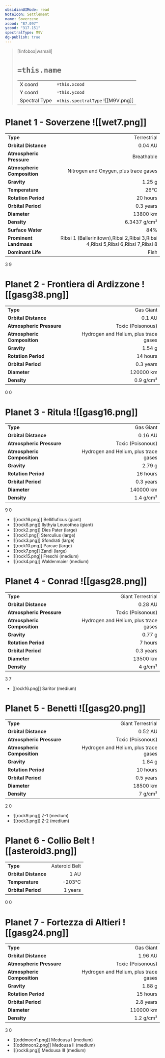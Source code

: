 ```yaml
---
obsidianUIMode: read
NoteIcon: Settlement
name: Soverzene
xcood: "87.097"
ycood: "317.151"
spectralType: M9V
dg-publish: true
---
```

> [!infobox|wsmall]
> # `=this.name`
> | | |
> | - | - |
> | X coord | `=this.xcood` |
> | Y coord| `=this.ycood` |
> | Spectral Type | `=this.spectralType` ![[M9V.png]] |

# Planet 1 - Soverzene ![[wet7.png]]
|                             |                           |
| --------------------------- | -------------------------:|
| **Type**                    |             Terrestrial |
| **Orbital Distance**        |   0.04 AU |
| **Atmospheric Pressure**    |       Breathable |
| **Atmospheric Composition** |      Nitrogen and Oxygen, plus trace gases |
| **Gravity**                 |        1.25 g |
| **Temperature**             |    26°C |
| **Rotation Period**         |  20 hours |
| **Orbital Period** | 0.3 years |
| **Diameter**                |      13800 km | 
| **Density**                 |    6.3437 g/cm³ |
| **Surface Water**           |           84% | 
| **Prominent Landmass**      |         Ribsi 1 (Ballerinitown),Ribsi 2,Ribsi 3,Ribsi 4,Ribsi 5,Ribsi 6,Ribsi 7,Ribsi 8 | 
| **Dominant Life**           |         Fish |



3
9



# Planet 2 - Frontiera di Ardizzone ![[gasg38.png]]
|                             |                           |
| --------------------------- | -------------------------:|
| **Type**                    |             Gas Giant |
| **Orbital Distance**        |   0.1 AU |
| **Atmospheric Pressure**    |       Toxic (Poisonous) |
| **Atmospheric Composition** |      Hydrogen and Helium, plus trace gases |
| **Gravity**                 |        1.54 g |
| **Rotation Period**         |  14 hours |
| **Orbital Period** | 0.3 years |
| **Diameter**                |      120000 km | 
| **Density**                 |    0.9 g/cm³ |



0
0



# Planet 3 - Ritula ![[gasg16.png]]
|                             |                           |
| --------------------------- | -------------------------:|
| **Type**                    |             Gas Giant |
| **Orbital Distance**        |   0.16 AU |
| **Atmospheric Pressure**    |       Toxic (Poisonous) |
| **Atmospheric Composition** |      Hydrogen and Helium, plus trace gases |
| **Gravity**                 |        2.79 g |
| **Rotation Period**         |  16 hours |
| **Orbital Period** | 0.3 years |
| **Diameter**                |      140000 km | 
| **Density**                 |    1.4 g/cm³ |



9
0

- ![[rock16.png]] Bellifluficus (giant)
- ![[rock8.png]] Ilythyia Leucothea (giant)
- ![[rock2.png]] Dies Pater (large)
- ![[rock1.png]] Sterculius (large)
- ![[rock3.png]] Sfondrati (large)
- ![[rock10.png]] Parcae (large)
- ![[rock7.png]] Zandi (large)
- ![[rock15.png]] Freschi (medium)
- ![[rock4.png]] Waldenmaier (medium)


# Planet 4 - Conrad ![[gasg28.png]]
|                             |                           |
| --------------------------- | -------------------------:|
| **Type**                    |             Giant Terrestrial |
| **Orbital Distance**        |   0.28 AU |
| **Atmospheric Pressure**    |       Toxic (Poisonous) |
| **Atmospheric Composition** |      Hydrogen and Helium, plus trace gases |
| **Gravity**                 |        0.77 g |
| **Rotation Period**         |  7 hours |
| **Orbital Period** | 0.3 years |
| **Diameter**                |      13500 km | 
| **Density**                 |    4 g/cm³ |



3
7

- [[rock16.png]] Saritor (medium)

# Planet 5 - Benetti ![[gasg20.png]]
|                             |                           |
| --------------------------- | -------------------------:|
| **Type**                    |             Giant Terrestrial |
| **Orbital Distance**        |   0.52 AU |
| **Atmospheric Pressure**    |       Toxic (Poisonous) |
| **Atmospheric Composition** |      Hydrogen and Helium, plus trace gases |
| **Gravity**                 |        1.84 g |
| **Rotation Period**         |  10 hours |
| **Orbital Period** | 0.5 years |
| **Diameter**                |      18500 km | 
| **Density**                 |    7 g/cm³ |



2
0

- ![[rock9.png]] Z-1 (medium)
- ![[rock3.png]] Z-2 (medium)


# Planet 6 - Collio Belt ![[asteroid3.png]]
|                             |                           |
| --------------------------- | -------------------------:|
| **Type**                    |             Asteroid Belt |
| **Orbital Distance**        |   1 AU |
| **Temperature**             |    -203°C |
| **Orbital Period** | 1 years |



0
0



# Planet 7 - Fortezza di Altieri ![[gasg24.png]]
|                             |                           |
| --------------------------- | -------------------------:|
| **Type**                    |             Gas Giant |
| **Orbital Distance**        |   1.96 AU |
| **Atmospheric Pressure**    |       Toxic (Poisonous) |
| **Atmospheric Composition** |      Hydrogen and Helium, plus trace gases |
| **Gravity**                 |        1.88 g |
| **Rotation Period**         |  15 hours |
| **Orbital Period** | 2.8 years |
| **Diameter**                |      110000 km | 
| **Density**                 |    1.2 g/cm³ |



3
0

- ![[oddmoon1.png]] Medousa I (medium)
- ![[oddmoon2.png]] Medousa II (medium)
- ![[rock8.png]] Medousa III (medium)


